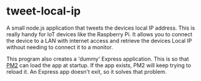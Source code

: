# tweet-local-ip

A small node.js application that tweets the devices local IP address. This is really
handy for IoT devices like the Raspberry Pi. It allows you to connect the device
to a LAN with internet access and retrieve the devices Local IP without needing
to connect it to a monitor.

This program also creates a 'dummy' Express application. This is so that
[PM2](http://pm2.keymetrics.io/) can load the app at startup. If the app exists,
PM2 will keep trying to
reload it. An Express app doesn't exit, so it solves that problem.
